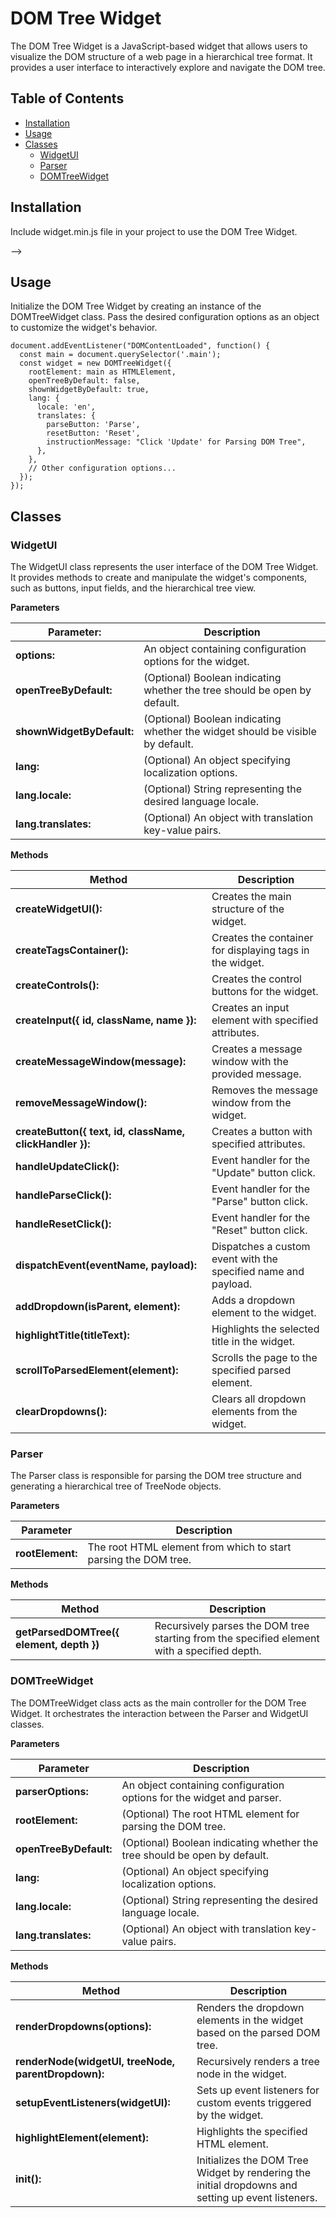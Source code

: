 # DOM Tree Widget

The DOM Tree Widget is a JavaScript-based widget that allows users to visualize the DOM structure of a web page in a hierarchical tree format. It provides a user interface to interactively explore and navigate the DOM tree.

## Table of Contents

- [Installation](#installation)
- [Usage](#usage)
- [Classes](#classes)
  - [WidgetUI](#widgetui)
  - [Parser](#parser)
  - [DOMTreeWidget](#domtreewidget)

## Installation

Include widget.min.js file in your project to use the DOM Tree Widget.

<!-- Include the JavaScript files -->
<script src="widget.min.js"></script> -->


## Usage

Initialize the DOM Tree Widget by creating an instance of the DOMTreeWidget class. Pass the desired configuration options as an object to customize the widget's behavior.

```
document.addEventListener("DOMContentLoaded", function() {
  const main = document.querySelector('.main');
  const widget = new DOMTreeWidget({
    rootElement: main as HTMLElement,
    openTreeByDefault: false,
    shownWidgetByDefault: true,
    lang: {
      locale: 'en',
      translates: {
        parseButton: 'Parse',
        resetButton: 'Reset',
        instructionMessage: "Click 'Update' for Parsing DOM Tree",
      },
    },
    // Other configuration options...
  });
});
```


## Classes

### WidgetUI

The WidgetUI class represents the user interface of the DOM Tree Widget. It provides methods to create and manipulate the widget's components, such as buttons, input fields, and the hierarchical tree view.

**Parameters**

| **Parameter:**            | Description                    |
|-------------------------|----------------------------------------------------------------------------------|
| **options:**            | An object containing configuration options for the widget.                     |
| **openTreeByDefault:**   | (Optional) Boolean indicating whether the tree should be open by default.       |
| **shownWidgetByDefault:**| (Optional) Boolean indicating whether the widget should be visible by default.   |
| **lang:**     | (Optional) An object specifying localization options.                                       |
| **lang.locale:**   | (Optional) String representing the desired language locale.                                 |
| **lang.translates:**| (Optional) An object with translation key-value pairs.                                      |

**Methods**

| **Method**                        | **Description**                                                           |
|--------------------------------------|---------------------------------------------------------------------------|
| **createWidgetUI():**                 | Creates the main structure of the widget.                                 |
| **createTagsContainer():**            | Creates the container for displaying tags in the widget.                 |
| **createControls():**                 | Creates the control buttons for the widget.                              |
| **createInput({ id, className, name }):**| Creates an input element with specified attributes.                   |
| **createMessageWindow(message):**    | Creates a message window with the provided message.                     |
| **removeMessageWindow():**            | Removes the message window from the widget.                               |
| **createButton({ text, id, className, clickHandler }):**| Creates a button with specified attributes.                |
| **handleUpdateClick():**              | Event handler for the "Update" button click.                              |
| **handleParseClick():**               | Event handler for the "Parse" button click.                               |
| **handleResetClick():**               | Event handler for the "Reset" button click.                               |
| **dispatchEvent(eventName, payload):**| Dispatches a custom event with the specified name and payload.           |
| **addDropdown(isParent, element):**   | Adds a dropdown element to the widget.                                    |
| **highlightTitle(titleText):**        | Highlights the selected title in the widget.                              |
| **scrollToParsedElement(element):**   | Scrolls the page to the specified parsed element.                        |
| **clearDropdowns():**                 | Clears all dropdown elements from the widget.                             |



### Parser

The Parser class is responsible for parsing the DOM tree structure and generating a hierarchical tree of TreeNode objects.

**Parameters** 

| **Parameter**   | **Description**                                              |
|------------------|--------------------------------------------------------------|
| **rootElement:** | The root HTML element from which to start parsing the DOM tree.|

**Methods**

| **Method**                          | **Description**                                                    |
|---------------------------------------|--------------------------------------------------------------------|
| **getParsedDOMTree({ element, depth })** | Recursively parses the DOM tree starting from the specified element with a specified depth.|



### DOMTreeWidget

The DOMTreeWidget class acts as the main controller for the DOM Tree Widget. It orchestrates the interaction between the Parser and WidgetUI classes.

**Parameters**

| **Parameter**       | **Description**                                               |
|----------------------|---------------------------------------------------------------|
| **parserOptions:**   | An object containing configuration options for the widget and parser.|
| **rootElement:**     | (Optional) The root HTML element for parsing the DOM tree.     |
| **openTreeByDefault:**| (Optional) Boolean indicating whether the tree should be open by default.|
| **lang:**            | (Optional) An object specifying localization options.          |
| **lang.locale:**          | (Optional) String representing the desired language locale.    |
| **lang.translates:**      | (Optional) An object with translation key-value pairs.         |

**Methods**

| **Method**                                          | **Description**                                                          |
|-----------------------------------------------------|--------------------------------------------------------------------------|
| **renderDropdowns(options):**                       | Renders the dropdown elements in the widget based on the parsed DOM tree.|
| **renderNode(widgetUI, treeNode, parentDropdown):** | Recursively renders a tree node in the widget.                           |
| **setupEventListeners(widgetUI):**                  | Sets up event listeners for custom events triggered by the widget.       |
| **highlightElement(element):**                      | Highlights the specified HTML element.                                   |
| **init():**                                         | Initializes the DOM Tree Widget by rendering the initial dropdowns and setting up event listeners.|